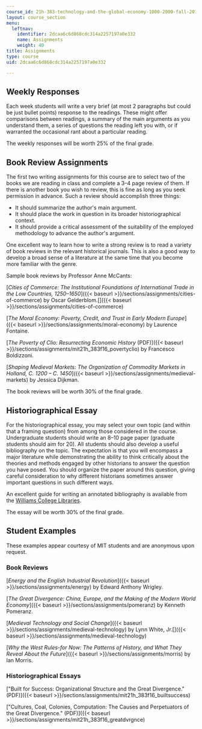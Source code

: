 ```yaml
---
course_id: 21h-383-technology-and-the-global-economy-1000-2000-fall-2016
layout: course_section
menu:
  leftnav:
    identifier: 2dcaa6c6d868cdc314a2257197a0e332
    name: Assignments
    weight: 40
title: Assignments
type: course
uid: 2dcaa6c6d868cdc314a2257197a0e332

---
```


Weekly Responses
----------------

Each week students will write a very brief (at most 2 paragraphs but could be just bullet points) response to the readings. These might offer comparisons between readings, a summary of the main arguments as you understand them, a series of questions the reading left you with, or if warranted the occasional rant about a particular reading.

The weekly responses will be worth 25% of the final grade.

Book Review Assignments
-----------------------

The first two writing assignments for this course are to select two of the books we are reading in class and complete a 3–4 page review of them. If there is another book you wish to review, this is fine as long as you seek permission in advance. Such a review should accomplish three things:

*   It should summarize the author's main argument.
*   It should place the work in question in its broader historiographical context.
*   It should provide a critical assessment of the suitability of the employed methodology to advance the author's argument.

One excellent way to learn how to write a strong review is to read a variety of book reviews in the relevant historical journals. This is also a good way to develop a broad sense of a literature at the same time that you become more familiar with the genre.

Sample book reviews by Professor Anne McCants:

[_Cities of Commerce: The Institutional Foundations of International Trade in the Low Countries, 1250–1650_]({{< baseurl >}}/sections/assignments/cities-of-commerce) by Oscar Gelderblom.[]({{< baseurl >}}/sections/assignments/cities-of-commerce)[  
](http://books.google.com/books?id=M_sVa0NlB7cC&pg=PAfrontcover)

[_The Moral Economy: Poverty, Credit, and Trust in Early Modern Europe_]({{< baseurl >}}/sections/assignments/moral-economy) by Laurence Fontaine.[  
](http://books.google.com/books?id=Y0wHAwAAQBAJ&pg=PAfrontcover)

[_The Poverty of Clio: Resurrecting Economic History_ (PDF)]({{< baseurl >}}/sections/assignments/mit21h_383f16_povertyclio) by Francesco Boldizzoni.

[_Shaping Medieval Markets: The Organization of Commodity Markets in Holland, C. 1200 – C. 1450_]({{< baseurl >}}/sections/assignments/medieval-markets) by Jessica Dijkman.

The book reviews will be worth 30% of the final grade.

Historiographical Essay
-----------------------

For the historiographical essay, you may select your own topic (and within that a framing question) from among those considered in the course. Undergraduate students should write an 8–10 page paper (graduate students should aim for 20). All students should also develop a useful bibliography on the topic. The expectation is that you will encompass a major literature while demonstrating the ability to think critically about the theories and methods engaged by other historians to answer the question you have posed. You should organize the paper around this question, giving careful consideration to why different historians sometimes answer important questions in such different ways.

An excellent guide for writing an annotated bibliography is available from the [Williams College Libraries](http://libguides.williams.edu/annotated-bibliography).

The essay will be worth 30% of the final grade.

Student Examples
----------------

These examples appear courtesy of MIT students and are anonymous upon request.

### Book Reviews

[_Energy and the English Industrial Revolution_]({{< baseurl >}}/sections/assignments/energy) by Edward Anthony Wrigley.[  
](http://books.google.com/books?id=McJ2omQnh34C&pg=PAfrontcover)

[_The Great Divergence: China, Europe, and the Making of the Modern World Economy_]({{< baseurl >}}/sections/assignments/pomeranz) by Kenneth Pomeranz.

[_Medieval Technology and Social Change_]({{< baseurl >}}/sections/assignments/medieval-technology) by Lynn White, Jr.[]({{< baseurl >}}/sections/assignments/medieval-technology)

[_Why the West Rules-for Now: The Patterns of History, and What They Reveal About the Future_]({{< baseurl >}}/sections/assignments/morris) by Ian Morris.

### Historiographical Essays

["Built for Success: Organizational Structure and the Great Divergence." (PDF)]({{< baseurl >}}/sections/assignments/mit21h_383f16_builtsuccess)

["Cultures, Coal, Colonies, Computation: The Causes and Perpetuators of the Great Divergence." (PDF)]({{< baseurl >}}/sections/assignments/mit21h_383f16_greatdvrgnce)
